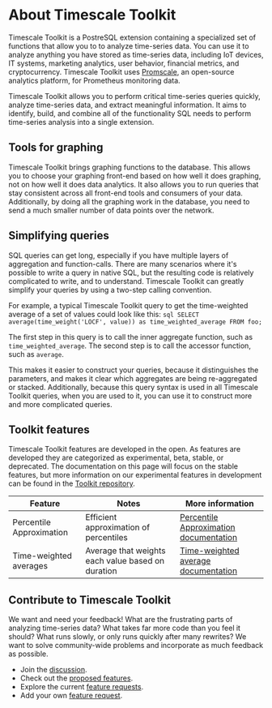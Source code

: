 # About Timescale Toolkit
Timescale Toolkit is a PostreSQL extension containing a specialized set of
functions that allow you to to analyze time-series data. You can use it to
analyze anything you have stored as time-series data, including IoT devices, IT
systems, marketing analytics, user behavior, financial metrics, and
cryptocurrency. Timescale Toolkit uses [Promscale][doc-promscale], an
open-source analytics platform, for Prometheus monitoring data.

Timescale Toolkit allows you to perform critical time-series queries quickly,
analyze time-series data, and extract meaningful information. It aims to
identify, build, and combine all of the functionality SQL needs to perform
time-series analysis into a single extension.

## Tools for graphing
Timescale Toolkit brings graphing functions to the database. This allows you
to choose your graphing front-end based on how well it does graphing, not on how
well it does data analytics. It also allows you to run queries that stay
consistent across all front-end tools and consumers of your data. Additionally,
by doing all the graphing work in the database, you need to send a much smaller
number of data points over the network.

## Simplifying queries
SQL queries can get long, especially if you have multiple layers of aggregation
and function-calls. There are many scenarios where it's possible to write a
query in native SQL, but the resulting code is relatively complicated to write,
and to understand. Timescale Toolkit can greatly simplify your queries by
using a two-step calling convention.

For example, a typical Timescale Toolkit query to get the time-weighted
average of a set of values could look like this: ```sql SELECT
average(time_weight('LOCF', value)) as time_weighted_average FROM foo; ```

The first step in this query is to call the inner aggregate function, such as
`time_weighted_average`. The second step is to call the accessor function, such
as `average`.

This makes it easier to construct your queries, because it distinguishes the
parameters, and makes it clear which aggregates are being re-aggregated or
stacked. Additionally, because this query syntax is used in all Timescale
Toolkit queries, when you are used to it, you can use it to construct more and
more complicated queries.

## Toolkit features
Timescale Toolkit features are developed in the open. As features are developed they are categorized as experimental, beta, stable, or deprecated. The documentation on this page will focus on the stable features, but more information on our experimental features in development can be found in the [Toolkit repository][gh-docs].

|Feature|Notes|More information|
|-------|-----|----------------|
|Percentile Approximation|Efficient approximation of percentiles|[Percentile Approximation documentation][approx-percentile]|
|Time-weighted averages|Average that weights each value based on duration|[Time-weighted average documentation][time-weighted-avg]|

## Contribute to Timescale Toolkit
We want and need your feedback! What are the frustrating parts of analyzing
time-series data? What takes far more code than you feel it should? What runs
slowly, or only runs quickly after many rewrites? We want to solve
community-wide problems and incorporate as much feedback as possible.

*   Join the [discussion][gh-discussions].
*   Check out the [proposed features][gh-proposed].
*   Explore the current [feature requests][gh-requests].
*   Add your own [feature request][gh-newissue].

[gh-docs]: https://github.com/timescale/timescale-analytics/tree/main/docs
[approx-percentile]: /how-to-guides/toolkit/approximate_percentile.md
[time-weighted-avg]: /how-to-guides/toolkit/time-weighted-averages.md
[doc-promscale]: /tutorials/promscale
[gh-discussions]: https://github.com/timescale/timescale-analytics/discussions
[gh-proposed]: https://github.com/timescale/timescale-analytics/labels/proposed-feature
[gh-requests]: https://github.com/timescale/timescale-analytics/labels/feature-request
[gh-newissue]: https://github.com/timescale/timescale-analytics/issues/new?assignees=&labels=feature-request&template=feature-request.md&title=
